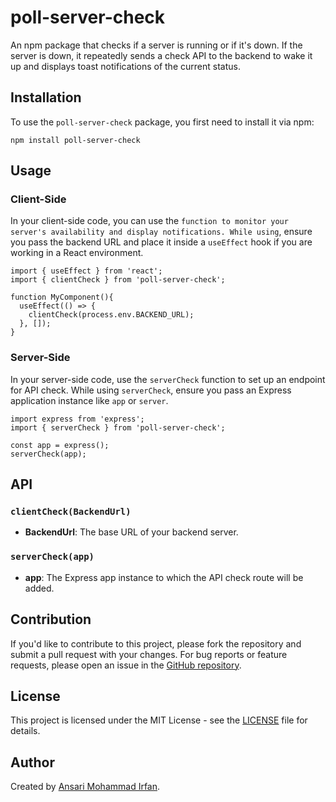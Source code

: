 # poll-server-check

An npm package that checks if a server is running or if it's down. If the server is down, it repeatedly sends a check API to the backend to wake it up and displays toast notifications of the current status.

## Installation

To use the `poll-server-check` package, you first need to install it via npm:

```npm install poll-server-check```

## Usage

### Client-Side

In your client-side code, you can use the `` function to monitor your server's availability and display notifications. While using ``, ensure you pass the backend URL and place it inside a `useEffect` hook if you are working in a React environment.

```
import { useEffect } from 'react';
import { clientCheck } from 'poll-server-check';

function MyComponent(){
  useEffect(() => {
    clientCheck(process.env.BACKEND_URL);
  }, []);
}
```

### Server-Side

In your server-side code, use the `serverCheck` function to set up an endpoint for API check. While using `serverCheck`, ensure you pass an Express application instance like `app` or `server`.

```
import express from 'express';
import { serverCheck } from 'poll-server-check';

const app = express();
serverCheck(app);
```

## API

### `clientCheck(BackendUrl)`

- **BackendUrl**: The base URL of your backend server.
  
### `serverCheck(app)`

- **app**: The Express app instance to which the API check route will be added.

## Contribution

If you'd like to contribute to this project, please fork the repository and submit a pull request with your changes. For bug reports or feature requests, please open an issue in the [GitHub repository](https://github.com/Ansari-Irfan-360/poll-server-check/issues).

## License

This project is licensed under the MIT License - see the [LICENSE](LICENSE) file for details.

## Author

Created by [Ansari Mohammad Irfan](https://www.linkedin.com/in/ansari-irfan-/).
